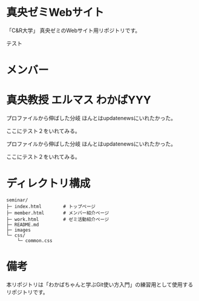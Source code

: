 # 真央ゼミWebサイト
「C&R大学」 真央ゼミのWebサイト用リポジトリです。

テスト


# メンバー
真央教授
エルマス
わかばYYY
=======
プロファイルから伸ばした分岐
ほんとはupdatenewsにいれたかった。


ここにテスト２をいれてみる。


プロファイルから伸ばした分岐
ほんとはupdatenewsにいれたかった。


ここにテスト２をいれてみる。


# ディレクトリ構成
```
seminar/
├─ index.html        # トップページ
├─ member.html       # メンバー紹介ページ
├─ work.html         # ゼミ活動紹介ページ
├─ README.md
├─ images
└─ css/
    └─ common.css
```

# 備考
本リポジトリは「わかばちゃんと学ぶGit使い方入門」の練習用として使用するリポジトリです。
